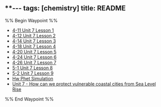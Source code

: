 **---
tags: [chemistry]
title: README
---

%% Begin Waypoint %%
- [4-11 Unit 7 Lesson 1](./4-11%20Unit%207%20Lesson%201.md)
- [4-12 Unit 7 Lesson 2](./4-12%20Unit%207%20Lesson%202.md)
- [4-14 Unit 7 Lesson 3](./4-14%20Unit%207%20Lesson%203.md)
- [4-18 Unit 7 Lesson 4](./4-18%20Unit%207%20Lesson%204.md)
- [4-20 Unit 7 Lesson 5](./4-20%20Unit%207%20Lesson%205.md)
- [4-24 Unit 7 Lesson 6](./4-24%20Unit%207%20Lesson%206.md)
- [4-26 Unit 7 Lesson 7](./4-26%20Unit%207%20Lesson%207.md)
- [5-1 Unit 7 Lesson 8](./5-1%20Unit%207%20Lesson%208.md)
- [5-2 Unit 7 Lesson 9](./5-2%20Unit%207%20Lesson%209.md)
- [Hw Phet Simulation](./Hw%20Phet%20Simulation.md)
- [Unit 7 - How can we protect vulnerable coastal cities from Sea Level Rise](./Unit%207%20-%20How%20can%20we%20protect%20vulnerable%20coastal%20cities%20from%20Sea%20Level%20Rise.md)

%% End Waypoint %%